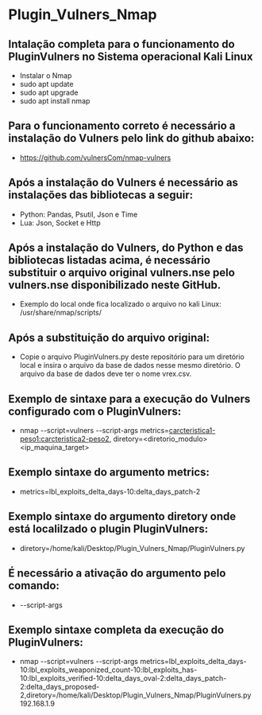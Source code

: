 # Plugin_Vulners_Nmap
## Intalação completa para o funcionamento do PluginVulners no Sistema operacional Kali Linux
- Instalar o Nmap
- sudo apt update
- sudo apt upgrade
- sudo apt install nmap
## Para o funcionamento correto é necessário a instalação do Vulners pelo link do github abaixo:
- https://github.com/vulnersCom/nmap-vulners
## Após a instalação do Vulners é necessário as instalações das bibliotecas a seguir:
- Python: Pandas, Psutil, Json e Time
- Lua: Json, Socket e Http
## Após a instalação do Vulners, do Python e das bibliotecas listadas acima, é necessário substituir o arquivo original vulners.nse pelo vulners.nse disponibilizado neste GitHub.
- Exemplo do local onde fica localizado o arquivo no kali Linux: /usr/share/nmap/scripts/
##  Após a substituição do arquivo original:
- Copie o arquivo PluginVulners.py deste repositório para um diretório local e insira o arquivo da base de dados nesse mesmo diretório. O arquivo da base de dados deve ter o nome vrex.csv.
## Exemplo de sintaxe para a execução do Vulners configurado com o PluginVulners:
- nmap --script=vulners --script-args metrics=<carcteristica1-peso1:carcteristica2-peso2>, diretory=<diretorio_modulo> <ip_maquina_target>
## Exemplo sintaxe do argumento metrics:
- metrics=lbl_exploits_delta_days-10:delta_days_patch-2
## Exemplo sintaxe do argumento diretory onde está localilzado o plugin PluginVulners:
- diretory=/home/kali/Desktop/Plugin_Vulners_Nmap/PluginVulners.py
## É necessário a ativação do argumento pelo comando:
- --script-args
## Exemplo sintaxe completa da execução do PluginVulners:
- nmap --script=vulners --script-args metrics=lbl_exploits_delta_days-10:lbl_exploits_weaponized_count-10:lbl_exploits_has-10:lbl_exploits_verified-10:delta_days_oval-2:delta_days_patch-2:delta_days_proposed-2,diretory=/home/kali/Desktop/Plugin_Vulners_Nmap/PluginVulners.py 192.168.1.9
